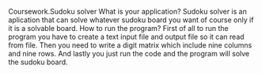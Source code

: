 Coursework.Sudoku solver
What is your application? 
Sudoku solver is an aplication that can solve whatever sudoku board you want of course only if it is a solvable board.
How to run the program?
First of all to run the program you have to create a text input file and output file so it can read from file. Then you need to write a digit matrix which include nine columns and nine rows. And lastly you just run the code and the program will solve the sudoku board.
